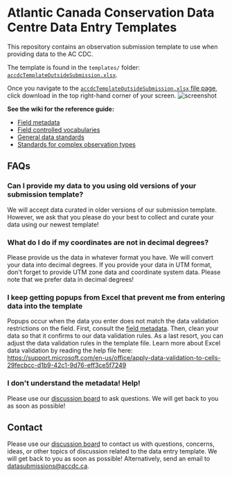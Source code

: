 # Atlantic Canada Conservation Data Centre Data Entry Templates

This repository contains an observation submission template to use when providing data to the AC CDC.

The template is found in the `templates/` folder: [`accdcTemplateOutsideSubmission.xlsx`](templates/accdcTemplateOutsideSubmission.xlsx).

Once you navigate to the [`accdcTemplateOutsideSubmission.xlsx` file page](templates/accdcTemplateOutsideSubmission.xlsx), click download in the top right-hand corner of your screen.
![screenshot](https://user-images.githubusercontent.com/16246446/169142955-1fe88c97-410f-4c29-a667-9f91cb8354be.png)

**See the wiki for the reference guide:**
* [Field metadata](../../wiki/Field-metadata)
* [Field controlled vocabularies](../../wiki/Field-controlled-vocabularies)
* [General data standards](../../wiki/General-data-standards)
* [Standards for complex observation types](../../wiki/Standards-for-complex-observation-types)


## FAQs

### Can I provide my data to you using old versions of your submission template?

We will accept data curated in older versions of our submission template. However, we ask that you please do your best to collect and curate your data using our newest template!

### What do I do if my coordinates are not in decimal degrees?

Please provide us the data in whatever format you have. We will convert your data into decimal degrees. If you provide your data in UTM format, don't forget to provide UTM zone data and coordinate system data. Please note that we prefer data in decimal degrees!

### I keep getting popups from Excel that prevent me from entering data into the template

Popups occur when the data you enter does not match the data validation restrictions on the field. First, consult the [field metadata](../../wiki/Field-metadata). Then, clean your data so that it confirms to our data validation rules. As a last resort, you can adjust the data validation rules in the template file. Learn more about Excel data validation by reading the help file here: https://support.microsoft.com/en-us/office/apply-data-validation-to-cells-29fecbcc-d1b9-42c1-9d76-eff3ce5f7249

### I don't understand the metadata! Help!

Please use our [discussion board](https://github.com/atlanticcanadacdc/template/discussions) to ask questions. We will get back to you as soon as possible!

## Contact

Please use our [discussion board](https://github.com/atlanticcanadacdc/template/discussions) to contact us with questions, concerns, ideas, or other topics of discussion related to the data entry template. We will get back to you as soon as possible! Alternatively, send an email to [datasubmissions@accdc.ca](mailto:datasubmissions@accdc.ca). 
